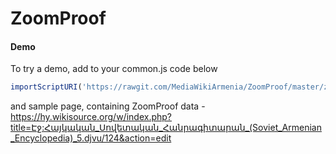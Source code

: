 ZoomProof
=========
#### Demo

To try a demo, add to your common.js code below

```js
importScriptURI('https://rawgit.com/MediaWikiArmenia/ZoomProof/master/zoomproof.js');
```

and sample page, containing ZoomProof data -  https://hy.wikisource.org/w/index.php?title=Էջ:Հայկական_Սովետական_Հանրագիտարան_(Soviet_Armenian_Encyclopedia)_5.djvu/124&action=edit
